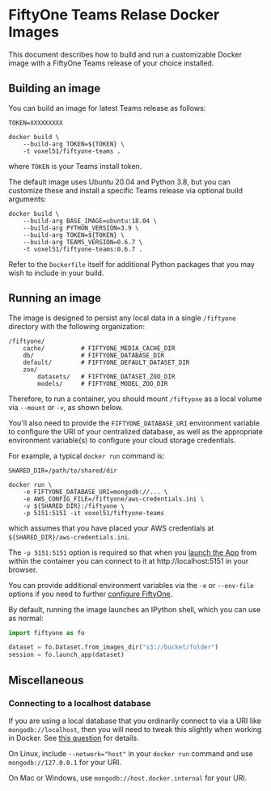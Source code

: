 # FiftyOne Teams Relase Docker Images

This document describes how to build and run a customizable Docker image with a
FiftyOne Teams release of your choice installed.

## Building an image

You can build an image for latest Teams release as follows:

```shell
TOKEN=XXXXXXXXX

docker build \
    --build-arg TOKEN=${TOKEN} \
    -t voxel51/fiftyone-teams .
```

where `TOKEN` is your Teams install token.

The default image uses Ubuntu 20.04 and Python 3.8, but you can customize these
and install a specific Teams release via optional build arguments:

```shell
docker build \
    --build-arg BASE_IMAGE=ubuntu:18.04 \
    --build-arg PYTHON_VERSION=3.9 \
    --build-arg TOKEN=${TOKEN} \
    --build-arg TEAMS_VERSION=0.6.7 \
    -t voxel51/fiftyone-teams:0.6.7 .
```

Refer to the `Dockerfile` itself for additional Python packages that you may
wish to include in your build.

## Running an image

The image is designed to persist any local data in a single `/fiftyone`
directory with the following organization:

```
/fiftyone/
    cache/          # FIFTYONE_MEDIA_CACHE_DIR
    db/             # FIFTYONE_DATABASE_DIR
    default/        # FIFTYONE_DEFAULT_DATASET_DIR
    zoo/
        datasets/   # FIFTYONE_DATASET_ZOO_DIR
        models/     # FIFTYONE_MODEL_ZOO_DIR
```

Therefore, to run a container, you should mount `/fiftyone` as a local volume
via `--mount` or `-v`, as shown below.

You'll also need to provide the `FIFTYONE_DATABASE_URI` environment variable to
configure the URI of your centralized database, as well as the appropriate
environment variable(s) to configure your cloud storage credentials.

For example, a typical `docker run` command is:

```shell
SHARED_DIR=/path/to/shared/dir

docker run \
    -e FIFTYONE_DATABASE_URI=mongodb://... \
    -e AWS_CONFIG_FILE=/fiftyone/aws-credentials.ini \
    -v ${SHARED_DIR}:/fiftyone \
    -p 5151:5151 -it voxel51/fiftyone-teams
```

which assumes that you have placed your AWS credentials at
`${SHARED_DIR}/aws-credentials.ini`.

The `-p 5151:5151` option is required so that when you
[launch the App](https://voxel51.com/docs/fiftyone/user_guide/app.html#sessions)
from within the container you can connect to it at http://localhost:5151 in
your browser.

You can provide additional environment variables via the `-e` or `--env-file`
options if you need to further
[configure FiftyOne](https://voxel51.com/docs/fiftyone/user_guide/config.html).

By default, running the image launches an IPython shell, which you can use as
normal:

```py
import fiftyone as fo

dataset = fo.Dataset.from_images_dir("s3://bucket/folder")
session = fo.launch_app(dataset)
```

## Miscellaneous

### Connecting to a localhost database

If you are using a local database that you ordinarily connect to via a URI like
`mongodb://localhost`, then you will need to tweak this slightly when working
in Docker. See [this question](https://stackoverflow.com/q/24319662) for
details.

On Linux, include `--network="host"` in your `docker run` command and use
`mongodb://127.0.0.1` for your URI.

On Mac or Windows, use `mongodb://host.docker.internal` for your URI.
